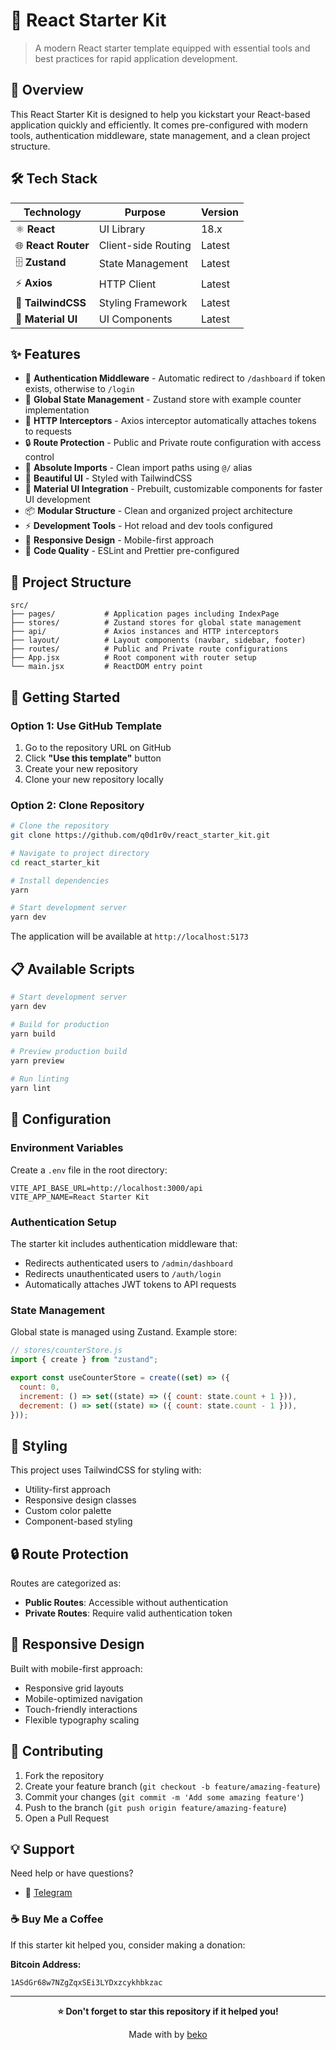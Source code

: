 # 🚀 React Starter Kit

> A modern React starter template equipped with essential tools and best practices for rapid application development.

## 🌟 Overview

This React Starter Kit is designed to help you kickstart your React-based application quickly and efficiently. It comes pre-configured with modern tools, authentication middleware, state management, and a clean project structure.

## 🛠 Tech Stack

| Technology          | Purpose             | Version |
| ------------------- | ------------------- | ------- |
| ⚛️ **React**        | UI Library          | 18.x    |
| 🌐 **React Router** | Client-side Routing | Latest  |
| 🗄️ **Zustand**      | State Management    | Latest  |
| ⚡ **Axios**        | HTTP Client         | Latest  |
| 🎨 **TailwindCSS**  | Styling Framework   | Latest  |
| 🧩 **Material UI**  | UI Components       | Latest  |

## ✨ Features

- 🔐 **Authentication Middleware** - Automatic redirect to `/dashboard` if token exists, otherwise to `/login`
- 🧠 **Global State Management** - Zustand store with example counter implementation
- 🚦 **HTTP Interceptors** - Axios interceptor automatically attaches tokens to requests
- 🔒 **Route Protection** - Public and Private route configuration with access control
- 🔀 **Absolute Imports** - Clean import paths using `@/` alias
- 🎨 **Beautiful UI** - Styled with TailwindCSS
- 🧩 **Material UI Integration** - Prebuilt, customizable components for faster UI development
- 📦 **Modular Structure** - Clean and organized project architecture
- ⚡ **Development Tools** - Hot reload and dev tools configured
- 📱 **Responsive Design** - Mobile-first approach
- 🔧 **Code Quality** - ESLint and Prettier pre-configured

## 📁 Project Structure

```
src/
├── pages/           # Application pages including IndexPage
├── stores/          # Zustand stores for global state management
├── api/             # Axios instances and HTTP interceptors
├── layout/          # Layout components (navbar, sidebar, footer)
├── routes/          # Public and Private route configurations
├── App.jsx          # Root component with router setup
└── main.jsx         # ReactDOM entry point
```

## 🚀 Getting Started

### Option 1: Use GitHub Template

1. Go to the repository URL on GitHub
2. Click **"Use this template"** button
3. Create your new repository
4. Clone your new repository locally

### Option 2: Clone Repository

```bash
# Clone the repository
git clone https://github.com/q0d1r0v/react_starter_kit.git

# Navigate to project directory
cd react_starter_kit

# Install dependencies
yarn

# Start development server
yarn dev
```

The application will be available at `http://localhost:5173`

## 📋 Available Scripts

```bash
# Start development server
yarn dev

# Build for production
yarn build

# Preview production build
yarn preview

# Run linting
yarn lint
```

## 🔧 Configuration

### Environment Variables

Create a `.env` file in the root directory:

```env
VITE_API_BASE_URL=http://localhost:3000/api
VITE_APP_NAME=React Starter Kit
```

### Authentication Setup

The starter kit includes authentication middleware that:

- Redirects authenticated users to `/admin/dashboard`
- Redirects unauthenticated users to `/auth/login`
- Automatically attaches JWT tokens to API requests

### State Management

Global state is managed using Zustand. Example store:

```javascript
// stores/counterStore.js
import { create } from "zustand";

export const useCounterStore = create((set) => ({
  count: 0,
  increment: () => set((state) => ({ count: state.count + 1 })),
  decrement: () => set((state) => ({ count: state.count - 1 })),
}));
```

## 🎨 Styling

This project uses TailwindCSS for styling with:

- Utility-first approach
- Responsive design classes
- Custom color palette
- Component-based styling

## 🔒 Route Protection

Routes are categorized as:

- **Public Routes**: Accessible without authentication
- **Private Routes**: Require valid authentication token

## 📱 Responsive Design

Built with mobile-first approach:

- Responsive grid layouts
- Mobile-optimized navigation
- Touch-friendly interactions
- Flexible typography scaling

## 🤝 Contributing

1. Fork the repository
2. Create your feature branch (`git checkout -b feature/amazing-feature`)
3. Commit your changes (`git commit -m 'Add some amazing feature'`)
4. Push to the branch (`git push origin feature/amazing-feature`)
5. Open a Pull Request

## 💡 Support

Need help or have questions?

- 💬 [Telegram](https://t.me/qodirov_oybekjon)

### ☕ Buy Me a Coffee

If this starter kit helped you, consider making a donation:

**Bitcoin Address:**

```
1ASdGr68w7NZgZqxSEi3LYDxzcykhbkzac
```

---

<div align="center">

**⭐ Don't forget to star this repository if it helped you!**

Made with by [beko](https://github.com/q0d1rov)

</div>
